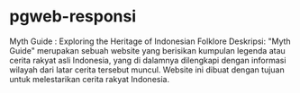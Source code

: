 # pgweb-responsi
Myth Guide : Exploring the Heritage of Indonesian Folklore
Deskripsi:
"Myth Guide" merupakan sebuah website yang berisikan kumpulan legenda atau cerita rakyat asli Indonesia, 
yang di dalamnya dilengkapi dengan informasi wilayah dari latar cerita tersebut muncul.
Website ini dibuat dengan tujuan untuk melestarikan cerita rakyat Indonesia.

